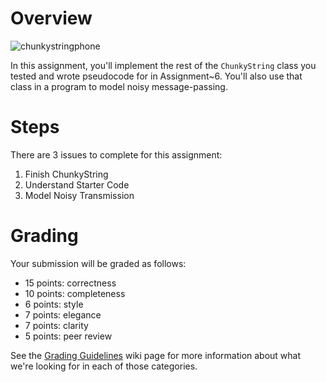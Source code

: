# Overview

![chunkystringphone](https://cloud.githubusercontent.com/assets/8798975/10922746/ce70ac92-8231-11e5-94ba-c3f806c5c9e5.png)

In this assignment, you'll implement the rest of the `ChunkyString` class you tested and wrote pseudocode for in
Assignment~6. You'll also use that class in a program to model noisy message-passing.
 
# Steps
There are 3 issues to complete for this assignment:
1. Finish ChunkyString
1. Understand Starter Code
1. Model Noisy Transmission

# Grading
Your submission will be graded as follows: 
* 15 points: correctness
* 10 points: completeness
* 6 points: style 
* 7 points: elegance
* 7 points: clarity 
* 5 points: peer review

See the [Grading Guidelines](https://github.com/hmc-cs70-fall2015/Admin/wiki/Grading-Guidelines) wiki page for more information about what we're looking for in each of those categories. 
